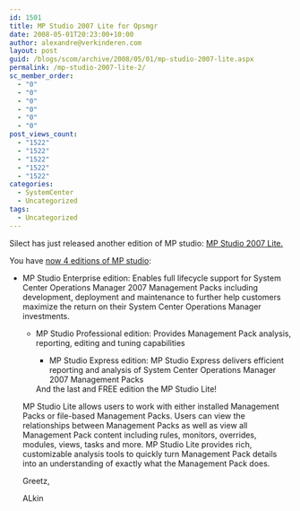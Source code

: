 ```yaml
---
id: 1501
title: MP Studio 2007 Lite for Opsmgr
date: 2008-05-01T20:23:00+10:00
author: alexandre@verkinderen.com
layout: post
guid: /blogs/scom/archive/2008/05/01/mp-studio-2007-lite.aspx
permalink: /mp-studio-2007-lite-2/
sc_member_order:
  - "0"
  - "0"
  - "0"
  - "0"
  - "0"
  - "0"
post_views_count:
  - "1522"
  - "1522"
  - "1522"
  - "1522"
  - "1522"
categories:
  - SystemCenter
  - Uncategorized
tags:
  - Uncategorized
---
```

Silect has just released another edition of MP studio: [MP Studio 2007 Lite.](http://www.silect.com/solutions/opsmgr_Sol/opsmgr_Sol_studio2007_Lite.html) 

You have [now 4 editions of MP studio](http://www.silect.com/products/MPStudio2007_compare.php):

  * MP Studio Enterprise edition: Enables full lifecycle support for System Center Operations Manager 2007 Management Packs including development, deployment and maintenance to further help customers maximize the return on their System Center Operations Manager investments. 
      * MP Studio Professional edition: Provides Management Pack analysis, reporting, editing and tuning capabilities 
          * MP Studio Express edition: MP Studio Express delivers efficient reporting and analysis of System Center Operations Manager 2007 Management Packs</ul> 
        And the last and FREE edition the MP Studio Lite! 
        
        MP Studio Lite allows users to work with either installed Management Packs or file-based Management Packs. Users can view the relationships between Management Packs as well as view all Management Pack content including rules, monitors, overrides, modules, views, tasks and more. MP Studio Lite provides rich, customizable analysis tools to quickly turn Management Pack details into an understanding of exactly what the Management Pack does. 
        
        Greetz,
        
        ALkin